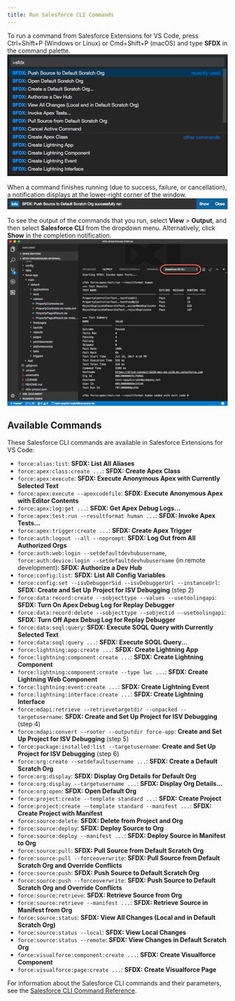 ```yaml
---
title: Run Salesforce CLI Commands
---
```


To run a command from Salesforce Extensions for VS Code, press Ctrl+Shift+P (Windows or Linux) or Cmd+Shift+P (macOS) and type **SFDX** in the command palette.  
![Command palette, filtered to show SFDX commands](https://raw.githubusercontent.com/forcedotcom/salesforcedx-vscode/develop/packages/salesforcedx-vscode-core/images/sfdx_commands.png)

When a command finishes running (due to success, failure, or cancellation), a notification displays at the lower-right corner of the window.  
![Notification that source was successfully pushed to a scratch org](https://raw.githubusercontent.com/forcedotcom/salesforcedx-vscode/develop/packages/salesforcedx-vscode-core/images/command_success_notification.png)

To see the output of the commands that you run, select **View** > **Output**, and then select **Salesforce CLI** from the dropdown menu. Alternatively, click **Show** in the completion notification.  
![Output view, showing the results of an Apex test run](https://raw.githubusercontent.com/forcedotcom/salesforcedx-vscode/develop/packages/salesforcedx-vscode-core/images/output_view.png)

## Available Commands

These Salesforce CLI commands are available in Salesforce Extensions for VS Code:

- `force:alias:list`: **SFDX: List All Aliases**
- `force:apex:class:create ...`: **SFDX: Create Apex Class**
- `force:apex:execute`: **SFDX: Execute Anonymous Apex with Currently Selected Text**
- `force:apex:execute --apexcodefile`: **SFDX: Execute Anonymous Apex with Editor Contents**
- `force:apex:log:get ...`: **SFDX: Get Apex Debug Logs...**
- `force:apex:test:run --resultformat human ...`: **SFDX: Invoke Apex Tests...**
- `force:apex:trigger:create ...`: **SFDX: Create Apex Trigger**
- `force:auth:logout --all --noprompt`: **SFDX: Log Out from All Authorized Orgs**
- `force:auth:web:login --setdefaultdevhubusername`, `force:auth:device:login --setdefaultdevhubusername` (in remote development): **SFDX: Authorize a Dev Hub**
- `force:config:list`: **SFDX: List All Config Variables**
- `force:config:set --isvDebuggerSid --isvDebuggerUrl --instanceUrl`: **SFDX: Create and Set Up Project for ISV Debugging** (step 2)
- `force:data:record:create --sobjecttype --values --usetoolingapi`: **SFDX: Turn On Apex Debug Log for Replay Debugger**
- `force:data:record:delete --sobjecttype --sobjectid --usetoolingapi`: **SFDX: Turn Off Apex Debug Log for Replay Debugger**
- `force:data:soql:query`: **SFDX: Execute SOQL Query with Currently Selected Text**
- `force:data:soql:query ...`: **SFDX: Execute SOQL Query...**
- `force:lightning:app:create ...`: **SFDX: Create Lightning App**
- `force:lightning:component:create ...`: **SFDX: Create Lightning Component**
- `force:lightning:component:create --type lwc ...`: **SFDX: Create Lightning Web Component**
- `force:lightning:event:create ...`: **SFDX: Create Lightning Event**
- `force:lightning:interface:create ...`: **SFDX: Create Lightning Interface**
- `force:mdapi:retrieve --retrievetargetdir --unpacked --targetusername`: **SFDX: Create and Set Up Project for ISV Debugging** (step 4)
- `force:mdapi:convert --rooter --outputdir force-app`: **Create and Set Up Project for ISV Debugging** (step 5)
- `force:package:installed:list --targetusername`: **Create and Set Up Project for ISV Debugging** (step 6)
- `force:org:create --setdefaultusername ...`: **SFDX: Create a Default Scratch Org**
- `force:org:display`: **SFDX: Display Org Details for Default Org**
- `force:org:display --targetusername ...`: **SFDX: Display Org Details...**
- `force:org:open`: **SFDX: Open Default Org**
- `force:project:create --template standard ...`: **SFDX: Create Project**
- `force:project:create --template standard --manifest ...`: **SFDX: Create Project with Manifest**
- `force:source:delete`: **SFDX: Delete from Project and Org**
- `force:source:deploy`: **SFDX: Deploy Source to Org**
- `force:source:deploy --manifest ...`: **SFDX: Deploy Source in Manifest to Org**
- `force:source:pull`: **SFDX: Pull Source from Default Scratch Org**
- `force:source:pull --forceoverwrite`: **SFDX: Pull Source from Default Scratch Org and Override Conflicts**
- `force:source:push`: **SFDX: Push Source to Default Scratch Org**
- `force:source:push --forceoverwrite`: **SFDX: Push Source to Default Scratch Org and Override Conflicts**
- `force:source:retrieve`: **SFDX: Retrieve Source from Org**
- `force:source:retrieve --manifest ...`: **SFDX: Retrieve Source in Manifest from Org**
- `force:source:status`: **SFDX: View All Changes (Local and in Default Scratch Org)**
- `force:source:status --local`: **SFDX: View Local Changes**
- `force:source:status --remote`: **SFDX: View Changes in Default Scratch Org**
- `force:visualforce:component:create ...`: **SFDX: Create Visualforce Component**
- `force:visualforce:page:create ...`: **SFDX: Create Visualforce Page**

For information about the Salesforce CLI commands and their parameters, see the [Salesforce CLI Command Reference](https://developer.salesforce.com/docs/atlas.en-us.sfdx_cli_reference.meta/sfdx_cli_reference/cli_reference.htm).
